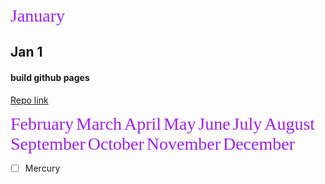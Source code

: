 <span style="color: #A020F0; font-family: 'Segoe Script' ;font-size: 2em"> January</span>
## Jan 1
#### build github pages  
[Repo link](https://github.com/tulika5/journal)  




<span style="color: #A020F0; font-family: 'Segoe Script' ;font-size: 2em"> February</span> 
<span style="color: #A020F0; font-family: 'Segoe Script' ;font-size: 2em"> March</span> 
<span style="color: #A020F0; font-family: 'Segoe Script' ;font-size: 2em"> April</span> 
<span style="color: #A020F0; font-family: 'Segoe Script' ;font-size: 2em"> May</span> 
<span style="color: #A020F0; font-family: 'Segoe Script' ;font-size: 2em"> June</span> 
<span style="color: #A020F0; font-family: 'Segoe Script' ;font-size: 2em"> July</span> 
<span style="color: #A020F0; font-family: 'Segoe Script' ;font-size: 2em"> August</span> 
<span style="color: #A020F0; font-family: 'Segoe Script' ;font-size: 2em"> September</span> 
<span style="color: #A020F0; font-family: 'Segoe Script' ;font-size: 2em"> October</span> 
<span style="color: #A020F0; font-family: 'Segoe Script' ;font-size: 2em"> November</span> 
<span style="color: #A020F0; font-family: 'Segoe Script' ;font-size: 2em"> December</span> 
- [ ] Mercury
